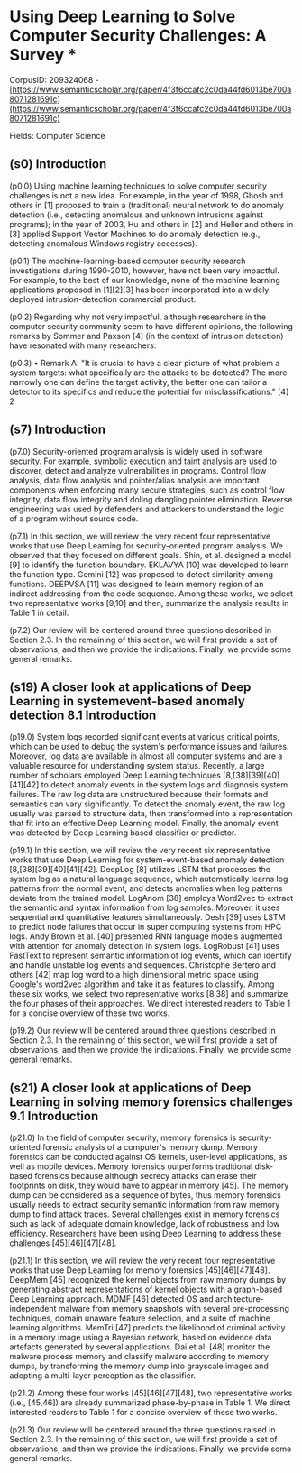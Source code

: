 # Using Deep Learning to Solve Computer Security Challenges: A Survey *

CorpusID: 209324068 - [https://www.semanticscholar.org/paper/4f3f6ccafc2c0da44fd6013be700a8071281691c](https://www.semanticscholar.org/paper/4f3f6ccafc2c0da44fd6013be700a8071281691c)

Fields: Computer Science

## (s0) Introduction
(p0.0) Using machine learning techniques to solve computer security challenges is not a new idea. For example, in the year of 1998, Ghosh and others in [1] proposed to train a (traditional) neural network to do anomaly detection (i.e., detecting anomalous and unknown intrusions against programs); in the year of 2003, Hu and others in [2] and Heller and others in [3] applied Support Vector Machines to do anomaly detection (e.g., detecting anomalous Windows registry accesses).

(p0.1) The machine-learning-based computer security research investigations during 1990-2010, however, have not been very impactful. For example, to the best of our knowledge, none of the machine learning applications proposed in [1][2][3] has been incorporated into a widely deployed intrusion-detection commercial product.

(p0.2) Regarding why not very impactful, although researchers in the computer security community seem to have different opinions, the following remarks by Sommer and Paxson [4] (in the context of intrusion detection) have resonated with many researchers:

(p0.3) • Remark A: "It is crucial to have a clear picture of what problem a system targets: what specifically are the attacks to be detected? The more narrowly one can define the target activity, the better one can tailor a detector to its specifics and reduce the potential for misclassifications." [4] 2
## (s7) Introduction
(p7.0) Security-oriented program analysis is widely used in software security. For example, symbolic execution and taint analysis are used to discover, detect and analyze vulnerabilities in programs. Control flow analysis, data flow analysis and pointer/alias analysis are important components when enforcing many secure strategies, such as control flow integrity, data flow integrity and doling dangling pointer elimination. Reverse engineering was used by defenders and attackers to understand the logic of a program without source code.

(p7.1) In this section, we will review the very recent four representative works that use Deep Learning for security-oriented program analysis. We observed that they focused on different goals. Shin, et al. designed a model [9] to identify the function boundary. EKLAVYA [10] was developed to learn the function type. Gemini [12] was proposed to detect similarity among functions. DEEPVSA [11] was designed to learn memory region of an indirect addressing from the code sequence. Among these works, we select two representative works [9,10] and then, summarize the analysis results in Table 1 in detail.

(p7.2) Our review will be centered around three questions described in Section 2.3. In the remaining of this section, we will first provide a set of observations, and then we provide the indications. Finally, we provide some general remarks.
## (s19) A closer look at applications of Deep Learning in systemevent-based anomaly detection 8.1 Introduction
(p19.0) System logs recorded significant events at various critical points, which can be used to debug the system's performance issues and failures. Moreover, log data are available in almost all computer systems and are a valuable resource for understanding system status. Recently, a large number of scholars employed Deep Learning techniques [8,[38][39][40][41][42] to detect anomaly events in the system logs and diagnosis system failures. The raw log data are unstructured because their formats and semantics can vary significantly. To detect the anomaly event, the raw log usually was parsed to structure data, then transformed into a representation that fit into an effective Deep Learning model. Finally, the anomaly event was detected by Deep Learning based classifier or predictor.

(p19.1) In this section, we will review the very recent six representative works that use Deep Learning for system-event-based anomaly detection [8,[38][39][40][41][42]. DeepLog [8] utilizes LSTM that processes the system log as a natural language sequence, which automatically learns log patterns from the normal event, and detects anomalies when log patterns deviate from the trained model. LogAnom [38] employs Word2vec to extract the semantic and syntax information from log samples. Moreover, it uses sequential and quantitative features simultaneously. Desh [39] uses LSTM to predict node failures that occur in super computing systems from HPC logs. Andy Brown et al. [40] presented RNN language models augmented with attention for anomaly detection in system logs. LogRobust [41] uses FastText to represent semantic information of log events, which can identify and handle unstable log events and sequences. Christophe Bertero and others [42] map log word to a high dimensional metric space using Google's word2vec algorithm and take it as features to classify. Among these six works, we select two representative works [8,38] and summarize the four phases of their approaches. We direct interested readers to Table 1 for a concise overview of these two works.

(p19.2) Our review will be centered around three questions described in Section 2.3. In the remaining of this section, we will first provide a set of observations, and then we provide the indications. Finally, we provide some general remarks.
## (s21) A closer look at applications of Deep Learning in solving memory forensics challenges 9.1 Introduction
(p21.0) In the field of computer security, memory forensics is security-oriented forensic analysis of a computer's memory dump. Memory forensics can be conducted against OS kernels, user-level applications, as well as mobile devices. Memory forensics outperforms traditional disk-based forensics because although secrecy attacks can erase their footprints on disk, they would have to appear in memory [45]. The memory dump can be considered as a sequence of bytes, thus memory forensics usually needs to extract security semantic information from raw memory dump to find attack traces. Several challenges exist in memory forensics such as lack of adequate domain knowledge, lack of robustness and low efficiency. Researchers have been using Deep Learning to address these challenges [45][46][47][48].

(p21.1) In this section, we will review the very recent four representative works that use Deep Learning for memory forensics [45][46][47][48]. DeepMem [45] recognized the kernel objects from raw memory dumps by generating abstract representations of kernel objects with a graph-based Deep Learning approach. MDMF [46] detected OS and architecture-independent malware from memory snapshots with several pre-processing techniques, domain unaware feature selection, and a suite of machine learning algorithms. MemTri [47] predicts the likelihood of criminal activity in a memory image using a Bayesian network, based on evidence data artefacts generated by several applications. Dai et al. [48] monitor the malware process memory and classify malware according to memory dumps, by transforming the memory dump into grayscale images and adopting a multi-layer perception as the classifier.

(p21.2) Among these four works [45][46][47][48], two representative works (i.e., [45,46]) are already summarized phase-by-phase in Table 1. We direct interested readers to Table 1 for a concise overview of these two works.

(p21.3) Our review will be centered around the three questions raised in Section 2.3. In the remaining of this section, we will first provide a set of observations, and then we provide the indications. Finally, we provide some general remarks.
